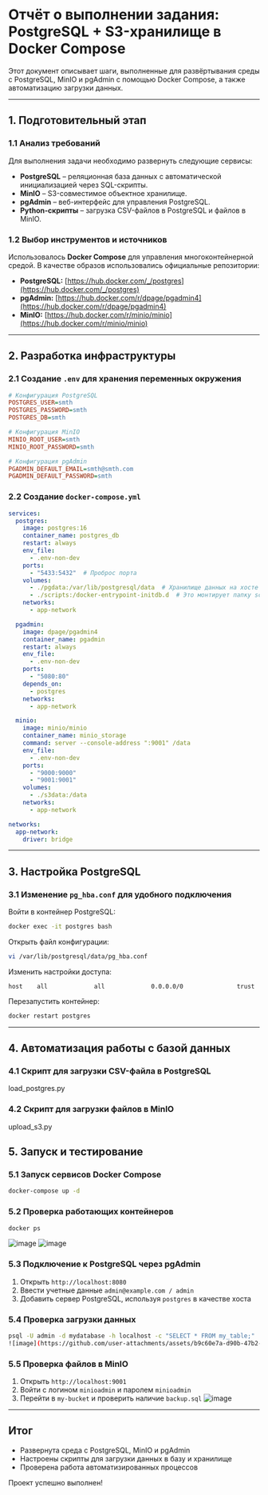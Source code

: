 # Отчёт о выполнении задания: PostgreSQL + S3-хранилище в Docker Compose

Этот документ описывает шаги, выполненные для развёртывания среды с PostgreSQL, MinIO и pgAdmin с помощью Docker Compose, а также автоматизацию загрузки данных.

---

## 1. Подготовительный этап

### 1.1 Анализ требований

Для выполнения задачи необходимо развернуть следующие сервисы:
- **PostgreSQL** – реляционная база данных с автоматической инициализацией через SQL-скрипты.
- **MinIO** – S3-совместимое объектное хранилище.
- **pgAdmin** – веб-интерфейс для управления PostgreSQL.
- **Python-скрипты** – загрузка CSV-файлов в PostgreSQL и файлов в MinIO.

### 1.2 Выбор инструментов и источников

Использовалось **Docker Compose** для управления многоконтейнерной средой. В качестве образов использовались официальные репозитории:
- **PostgreSQL:** [https://hub.docker.com/_/postgres](https://hub.docker.com/_/postgres)
- **pgAdmin:** [https://hub.docker.com/r/dpage/pgadmin4](https://hub.docker.com/r/dpage/pgadmin4)
- **MinIO:** [https://hub.docker.com/r/minio/minio](https://hub.docker.com/r/minio/minio)

---

## 2. Разработка инфраструктуры

### 2.1 Создание `.env` для хранения переменных окружения

```ini
# Конфигурация PostgreSQL
POSTGRES_USER=smth
POSTGRES_PASSWORD=smth
POSTGRES_DB=smth

# Конфигурация MinIO
MINIO_ROOT_USER=smth
MINIO_ROOT_PASSWORD=smth

# Конфигурация pgAdmin
PGADMIN_DEFAULT_EMAIL=smth@smth.com
PGADMIN_DEFAULT_PASSWORD=smth
```

### 2.2 Создание `docker-compose.yml`

```yaml
services:
  postgres:
    image: postgres:16
    container_name: postgres_db
    restart: always
    env_file:
      - .env-non-dev
    ports:
      - "5433:5432"  # Проброс порта
    volumes:
      - ./pgdata:/var/lib/postgresql/data  # Хранилище данных на хосте
      - ./scripts:/docker-entrypoint-initdb.d  # Это монтирует папку scripts
    networks:
      - app-network

  pgadmin:
    image: dpage/pgadmin4
    container_name: pgadmin
    restart: always
    env_file:
      - .env-non-dev
    ports:
      - "5080:80"
    depends_on:
      - postgres
    networks:
      - app-network

  minio:
    image: minio/minio
    container_name: minio_storage
    command: server --console-address ":9001" /data
    env_file:
      - .env-non-dev
    ports:
      - "9000:9000"
      - "9001:9001"
    volumes:
      - ./s3data:/data
    networks:
      - app-network

networks:
  app-network:
    driver: bridge

```

---

## 3. Настройка PostgreSQL

### 3.1 Изменение `pg_hba.conf` для удобного подключения

Войти в контейнер PostgreSQL:
```bash
docker exec -it postgres bash
```

Открыть файл конфигурации:
```bash
vi /var/lib/postgresql/data/pg_hba.conf
```

Изменить настройки доступа:
```plaintext
host    all             all             0.0.0.0/0               trust
```

Перезапустить контейнер:
```bash
docker restart postgres
```

---

## 4. Автоматизация работы с базой данных

### 4.1 Скрипт для загрузки CSV-файла в PostgreSQL
load_postgres.py

### 4.2 Скрипт для загрузки файлов в MinIO
upload_s3.py

## 5. Запуск и тестирование

### 5.1 Запуск сервисов Docker Compose
```bash
docker-compose up -d
```

### 5.2 Проверка работающих контейнеров
```bash
docker ps
```
![image](https://github.com/user-attachments/assets/59ce7deb-2b02-4d3f-9ed5-f9e7bbe9f118)
![image](https://github.com/user-attachments/assets/631f0ec9-56cd-442f-ba9e-91aecae19116)

### 5.3 Подключение к PostgreSQL через pgAdmin

1. Открыть `http://localhost:8080`
2. Ввести учетные данные `admin@example.com / admin`
3. Добавить сервер PostgreSQL, используя `postgres` в качестве хоста

### 5.4 Проверка загрузки данных

```bash
psql -U admin -d mydatabase -h localhost -c "SELECT * FROM my_table;"
![image](https://github.com/user-attachments/assets/b9c60e7a-d90b-47b2-8d8d-74c369cf5355)

```

### 5.5 Проверка файлов в MinIO

1. Открыть `http://localhost:9001`
2. Войти с логином `minioadmin` и паролем `minioadmin`
3. Перейти в `my-bucket` и проверить наличие `backup.sql`
![image](https://github.com/user-attachments/assets/330df89d-2b74-42fa-832c-156cc448b0db)
---

## Итог
- Развернута среда с PostgreSQL, MinIO и pgAdmin
- Настроены скрипты для загрузки данных в базу и хранилище
- Проверена работа автоматизированных процессов

Проект успешно выполнен!

